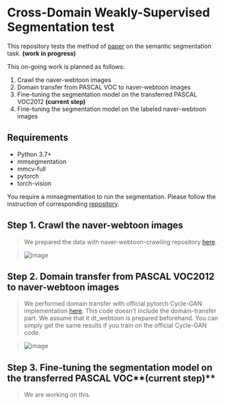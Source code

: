 # Cross-Domain Weakly-Supervised Segmentation test

This repository tests the method of [paper](http://openaccess.thecvf.com/content_cvpr_2018/html/Inoue_Cross-Domain_Weakly-Supervised_Object_CVPR_2018_paper.html) on 
the semantic segmentation task. **(work in progress)**

This on-going work is planned as follows:
1. Crawl the naver-webtoon images
2. Domain transfer from PASCAL VOC to naver-webtoon images
3. Fine-tuning the segmentation model on the transferred PASCAL VOC2012 **(current step)**
4. Fine-tuning the segmentation model on the labeled naver-webtoon images


## Requirements
- Python 3.7+
- mmsegmentation
- mmcv-full
- pytorch
- torch-vision

You require a mmsegmentation to run the segmentation. Please follow the instruction of corresponding [repository](https://github.com/open-mmlab/mmsegmentation).

## Step 1. Crawl the naver-webtoon images
> We prepared the data with naver-webtoon-crawling repository [here](https://github.com/ckdghk77/naver-crawler).

> ![image](https://github.com/ckdghk77/cross-domain-segmentation/tree/main/figs/webtoon_example.png)


## Step 2. Domain transfer from PASCAL VOC2012 to naver-webtoon images
> We performed domain transfer with official pytorch Cycle-GAN implementation [here](https://github.com/junyanz/pytorch-CycleGAN-and-pix2pix).
> This code doesn't include the domain-transfer part. We assume that it dt_webtoon is prepared beforehand. You can simply get the same results if you train on
 the official Cycle-GAN code.

> ![image](https://github.com/ckdghk77/cross-domain-segmentation/tree/main/figs/dt_result_webtoon.png)

## Step 3. Fine-tuning the segmentation model on the transferred PASCAL VOC**(current step)**
> We are working on this.


